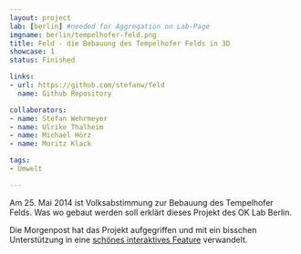 ```yaml
---
layout: project
lab: [berlin] #needed for Aggregation on Lab-Page
imgname: berlin/tempelhofer-feld.png
title: Feld - die Bebauung des Tempelhofer Felds in 3D
showcase: 1
status: Finished

links:
- url: https://github.com/stefanw/feld
  name: Github Repository

collaborators:
- name: Stefan Wehrmeyer
- name: Ulrike Thalheim
- name: Michael Hörz
- name: Moritz Klack

tags:
- Umwelt

---
```


Am 25. Mai 2014 ist Volksabstimmung zur Bebauung des Tempelhofer Felds.
Was wo gebaut werden soll erklärt dieses Projekt des OK Lab Berlin.

Die Morgenpost hat das Projekt aufgegriffen und mit ein bisschen Unterstützung in eine [schönes interaktives Feature](http://interaktiv.morgenpost.de/tempelhofer-feld/) verwandelt.
